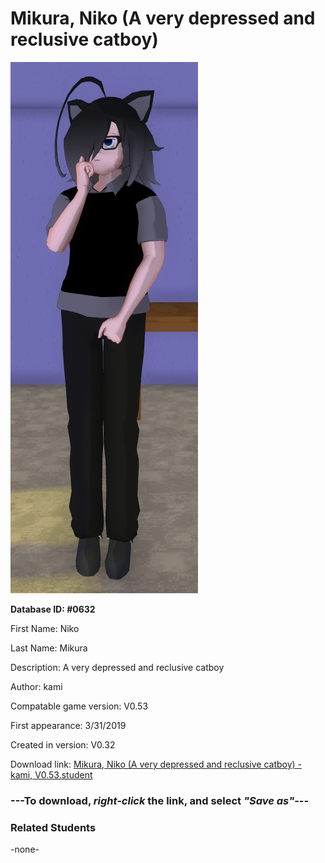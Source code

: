 # Mikura, Niko (A very depressed and reclusive catboy)

<img src="../../Files/Images/Mikura, Niko (A very depressed and reclusive catboy).png" title="Mikura, Niko (A very depressed and reclusive catboy) - kami, V0.53">

**Database ID: #0632**

First Name: Niko

Last Name: Mikura

Description: A very depressed and reclusive catboy

Author: kami

Compatable game version: V0.53

First appearance: 3/31/2019

Created in version: V0.32

Download link: <a href="https://raw.githubusercontent.com/Arbiter1223/Daigaku-Gurashi-Custom-Students/master/Files/Student%20Files/Mikura%2C%20Niko%20(A%20very%20depressed%20and%20reclusive%20catboy)%20-%20kami%2C%20V0.53.student">Mikura, Niko (A very depressed and reclusive catboy) - kami, V0.53.student</a>

### ---**To download, _right-click_ the link, and select _"Save as"_**---

### Related Students

-none-
